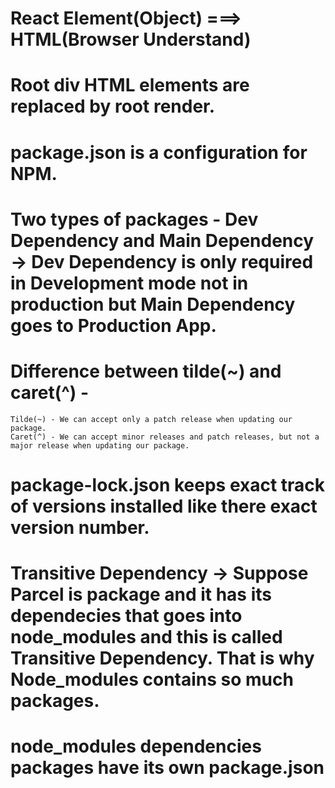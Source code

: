 # React Element(Object) ===> HTML(Browser Understand)

# Root div HTML elements are replaced by root render.

# package.json is a configuration for NPM.

# Two types of packages - Dev Dependency and Main Dependency -> Dev Dependency is only required in Development mode not in production but Main Dependency goes to Production App.

# Difference between tilde(~) and caret(^) -

    Tilde(~) - We can accept only a patch release when updating our package.
    Caret(^) - We can accept minor releases and patch releases, but not a major release when updating our package.

# package-lock.json keeps exact track of versions installed like there exact version number.

# Transitive Dependency -> Suppose Parcel is package and it has its dependecies that goes into node_modules and this is called Transitive Dependency. That is why Node_modules contains so much packages.

# node_modules dependencies packages have its own package.json

#
